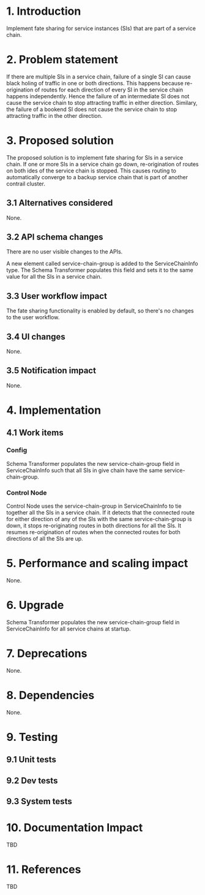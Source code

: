 
# 1. Introduction

Implement fate sharing for service instances (SIs) that are part of a service chain.

# 2. Problem statement

If there are multiple SIs in a service chain, failure of a single SI can cause
black holing of traffic in one or both directions. This happens because
re-origination of routes for each direction of every SI in the service chain
happens independently. Hence the failure of an intermediate SI does not cause
the service chain to stop attracting traffic in either direction. Similary, the
failure of a bookend SI does not cause the service chain to stop attracting
traffic in the other direction.

# 3. Proposed solution

The proposed solution is to implement fate sharing for SIs in a service chain.
If one or more SIs in a service chain go down, re-origination of routes on both 
ides of the service chain is stopped. This causes routing to automatically
converge to a backup service chain that is part of another contrail cluster.

## 3.1 Alternatives considered

None.

## 3.2 API schema changes

There are no user visible changes to the APIs.

A new element called service-chain-group is added to the ServiceChainInfo type.
The Schema Transformer populates this field and sets it to the same value for
all the SIs in a service chain.

## 3.3 User workflow impact

The fate sharing functionality is enabled by default, so there's no changes to
the user workflow.

## 3.4 UI changes

None.

## 3.5 Notification impact

None.

# 4. Implementation
## 4.1 Work items

### Config

Schema Transformer populates the new service-chain-group field in ServiceChainInfo
such that all SIs in give chain have the same service-chain-group.

### Control Node

Control Node uses the service-chain-group in ServiceChainInfo to tie together
all the SIs in a service chain. If it detects that the connected route for
either direction of any of the SIs with the same service-chain-group is down, it
stops re-originating routes in both directions for all the SIs. It resumes
re-origination of routes when the connected routes for both directions of all
the SIs are up.

# 5. Performance and scaling impact

None.

# 6. Upgrade

Schema Transformer populates the new service-chain-group field in ServiceChainInfo
for all service chains at startup.

# 7. Deprecations

None.

# 8. Dependencies

None.

# 9. Testing
## 9.1 Unit tests
## 9.2 Dev tests
## 9.3 System tests

# 10. Documentation Impact

TBD

# 11. References

TBD